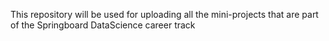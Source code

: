 This repository will be used for uploading all the mini-projects that are part of the Springboard DataScience career track
